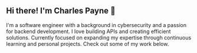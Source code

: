 ## Hi there! I'm Charles Payne 👋
I'm a software engineer with a background in cybersecurity and a passion for backend development. I love building APIs and creating efficient solutions. Currently focused on expanding my expertise through continuous learning and personal projects. Check out some of my work below.

<!---
CP-Payne/CP-Payne is a ✨ special ✨ repository because its `README.md` (this file) appears on your GitHub profile.
You can click the Preview link to take a look at your changes.
--->

